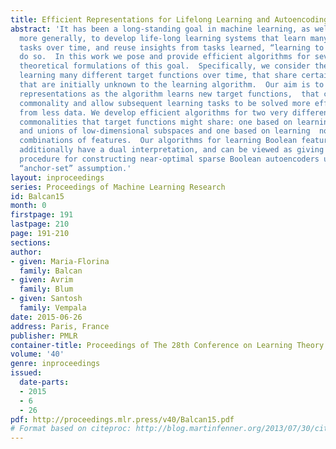 ```yaml
---
title: Efficient Representations for Lifelong Learning and Autoencoding
abstract: 'It has been a long-standing goal in machine learning, as well as in AI
  more generally, to develop life-long learning systems that learn many different
  tasks over time, and reuse insights from tasks learned, “learning to learn” as they
  do so.  In this work we pose and provide efficient algorithms for several natural
  theoretical formulations of this goal.  Specifically, we consider the problem of
  learning many different target functions over time, that share certain commonalities
  that are initially unknown to the learning algorithm.  Our aim is to learn new internal
  representations as the algorithm learns new target functions,  that capture this
  commonality and allow subsequent learning tasks to be solved more efficiently and
  from less data. We develop efficient algorithms for two very different kinds of
  commonalities that target functions might share: one based on learning common low-dimensional
  and unions of low-dimensional subspaces and one based on learning  nonlinear Boolean
  combinations of features.  Our algorithms for learning Boolean feature combinations
  additionally have a dual interpretation, and can be viewed as giving an efficient
  procedure for constructing near-optimal sparse Boolean autoencoders under a natural
  “anchor-set” assumption.'
layout: inproceedings
series: Proceedings of Machine Learning Research
id: Balcan15
month: 0
firstpage: 191
lastpage: 210
page: 191-210
sections: 
author:
- given: Maria-Florina
  family: Balcan
- given: Avrim
  family: Blum
- given: Santosh
  family: Vempala
date: 2015-06-26
address: Paris, France
publisher: PMLR
container-title: Proceedings of The 28th Conference on Learning Theory
volume: '40'
genre: inproceedings
issued:
  date-parts:
  - 2015
  - 6
  - 26
pdf: http://proceedings.mlr.press/v40/Balcan15.pdf
# Format based on citeproc: http://blog.martinfenner.org/2013/07/30/citeproc-yaml-for-bibliographies/
---
```

